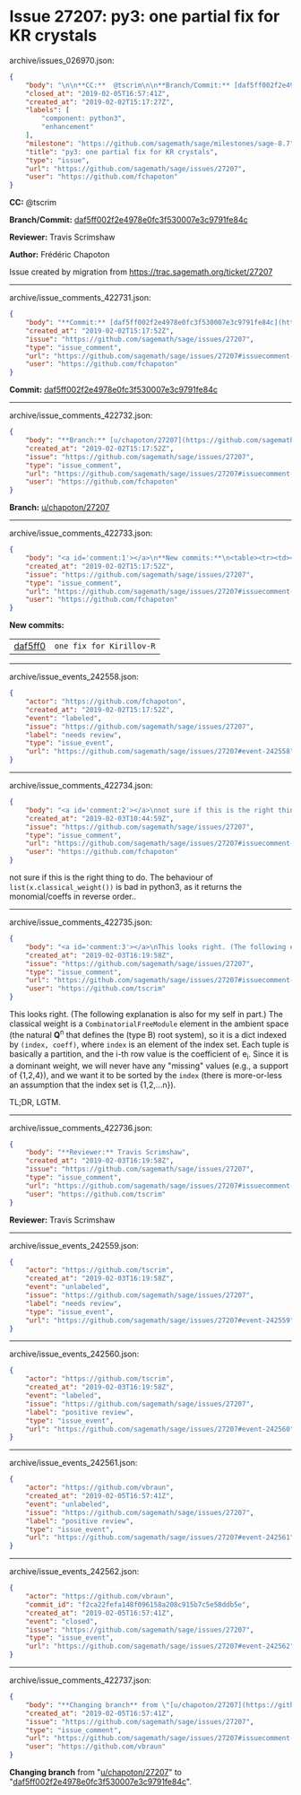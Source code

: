 # Issue 27207: py3: one partial fix for KR crystals

archive/issues_026970.json:
```json
{
    "body": "\n\n**CC:**  @tscrim\n\n**Branch/Commit:** [daf5ff002f2e4978e0fc3f530007e3c9791fe84c](https://github.com/sagemath/sagetrac-mirror/commit/daf5ff002f2e4978e0fc3f530007e3c9791fe84c)\n\n**Reviewer:** Travis Scrimshaw\n\n**Author:** Fr\u00e9d\u00e9ric Chapoton\n\nIssue created by migration from https://trac.sagemath.org/ticket/27207\n\n",
    "closed_at": "2019-02-05T16:57:41Z",
    "created_at": "2019-02-02T15:17:27Z",
    "labels": [
        "component: python3",
        "enhancement"
    ],
    "milestone": "https://github.com/sagemath/sage/milestones/sage-8.7",
    "title": "py3: one partial fix for KR crystals",
    "type": "issue",
    "url": "https://github.com/sagemath/sage/issues/27207",
    "user": "https://github.com/fchapoton"
}
```


**CC:**  @tscrim

**Branch/Commit:** [daf5ff002f2e4978e0fc3f530007e3c9791fe84c](https://github.com/sagemath/sagetrac-mirror/commit/daf5ff002f2e4978e0fc3f530007e3c9791fe84c)

**Reviewer:** Travis Scrimshaw

**Author:** Frédéric Chapoton

Issue created by migration from https://trac.sagemath.org/ticket/27207





---

archive/issue_comments_422731.json:
```json
{
    "body": "**Commit:** [daf5ff002f2e4978e0fc3f530007e3c9791fe84c](https://github.com/sagemath/sagetrac-mirror/commit/daf5ff002f2e4978e0fc3f530007e3c9791fe84c)",
    "created_at": "2019-02-02T15:17:52Z",
    "issue": "https://github.com/sagemath/sage/issues/27207",
    "type": "issue_comment",
    "url": "https://github.com/sagemath/sage/issues/27207#issuecomment-422731",
    "user": "https://github.com/fchapoton"
}
```

**Commit:** [daf5ff002f2e4978e0fc3f530007e3c9791fe84c](https://github.com/sagemath/sagetrac-mirror/commit/daf5ff002f2e4978e0fc3f530007e3c9791fe84c)



---

archive/issue_comments_422732.json:
```json
{
    "body": "**Branch:** [u/chapoton/27207](https://github.com/sagemath/sagetrac-mirror/tree/u/chapoton/27207)",
    "created_at": "2019-02-02T15:17:52Z",
    "issue": "https://github.com/sagemath/sage/issues/27207",
    "type": "issue_comment",
    "url": "https://github.com/sagemath/sage/issues/27207#issuecomment-422732",
    "user": "https://github.com/fchapoton"
}
```

**Branch:** [u/chapoton/27207](https://github.com/sagemath/sagetrac-mirror/tree/u/chapoton/27207)



---

archive/issue_comments_422733.json:
```json
{
    "body": "<a id='comment:1'></a>\n**New commits:**\n<table><tr><td><a href=\"https://github.com/sagemath/sagetrac-mirror/commit/daf5ff002f2e4978e0fc3f530007e3c9791fe84c\">daf5ff0</a></td><td><code>one fix for Kirillov-R</code></td></tr></table>\n",
    "created_at": "2019-02-02T15:17:52Z",
    "issue": "https://github.com/sagemath/sage/issues/27207",
    "type": "issue_comment",
    "url": "https://github.com/sagemath/sage/issues/27207#issuecomment-422733",
    "user": "https://github.com/fchapoton"
}
```

<a id='comment:1'></a>
**New commits:**
<table><tr><td><a href="https://github.com/sagemath/sagetrac-mirror/commit/daf5ff002f2e4978e0fc3f530007e3c9791fe84c">daf5ff0</a></td><td><code>one fix for Kirillov-R</code></td></tr></table>




---

archive/issue_events_242558.json:
```json
{
    "actor": "https://github.com/fchapoton",
    "created_at": "2019-02-02T15:17:52Z",
    "event": "labeled",
    "issue": "https://github.com/sagemath/sage/issues/27207",
    "label": "needs review",
    "type": "issue_event",
    "url": "https://github.com/sagemath/sage/issues/27207#event-242558"
}
```



---

archive/issue_comments_422734.json:
```json
{
    "body": "<a id='comment:2'></a>\nnot sure if this is the right thing to do. The behaviour of `list(x.classical_weight())` is bad in python3, as it returns the monomial/coeffs in reverse order..",
    "created_at": "2019-02-03T10:44:59Z",
    "issue": "https://github.com/sagemath/sage/issues/27207",
    "type": "issue_comment",
    "url": "https://github.com/sagemath/sage/issues/27207#issuecomment-422734",
    "user": "https://github.com/fchapoton"
}
```

<a id='comment:2'></a>
not sure if this is the right thing to do. The behaviour of `list(x.classical_weight())` is bad in python3, as it returns the monomial/coeffs in reverse order..



---

archive/issue_comments_422735.json:
```json
{
    "body": "<a id='comment:3'></a>\nThis looks right. (The following explanation is also for my self in part.) The classical weight is a `CombinatorialFreeModule` element in the ambient space (the natural **Q**<sup>n</sup> that defines the (type B) root system), so it is a dict indexed by `(index, coeff)`, where `index` is an element of the index set. Each tuple is basically a partition, and the i-th row value is the coefficient of e<sub>i</sub>. Since it is a dominant weight, we will never have any \"missing\" values (e.g., a support of {1,2,4}), and we want it to be sorted by the `index` (there is more-or-less an assumption that the index set is {1,2,...n}).\n\nTL;DR, LGTM.",
    "created_at": "2019-02-03T16:19:58Z",
    "issue": "https://github.com/sagemath/sage/issues/27207",
    "type": "issue_comment",
    "url": "https://github.com/sagemath/sage/issues/27207#issuecomment-422735",
    "user": "https://github.com/tscrim"
}
```

<a id='comment:3'></a>
This looks right. (The following explanation is also for my self in part.) The classical weight is a `CombinatorialFreeModule` element in the ambient space (the natural **Q**<sup>n</sup> that defines the (type B) root system), so it is a dict indexed by `(index, coeff)`, where `index` is an element of the index set. Each tuple is basically a partition, and the i-th row value is the coefficient of e<sub>i</sub>. Since it is a dominant weight, we will never have any "missing" values (e.g., a support of {1,2,4}), and we want it to be sorted by the `index` (there is more-or-less an assumption that the index set is {1,2,...n}).

TL;DR, LGTM.



---

archive/issue_comments_422736.json:
```json
{
    "body": "**Reviewer:** Travis Scrimshaw",
    "created_at": "2019-02-03T16:19:58Z",
    "issue": "https://github.com/sagemath/sage/issues/27207",
    "type": "issue_comment",
    "url": "https://github.com/sagemath/sage/issues/27207#issuecomment-422736",
    "user": "https://github.com/tscrim"
}
```

**Reviewer:** Travis Scrimshaw



---

archive/issue_events_242559.json:
```json
{
    "actor": "https://github.com/tscrim",
    "created_at": "2019-02-03T16:19:58Z",
    "event": "unlabeled",
    "issue": "https://github.com/sagemath/sage/issues/27207",
    "label": "needs review",
    "type": "issue_event",
    "url": "https://github.com/sagemath/sage/issues/27207#event-242559"
}
```



---

archive/issue_events_242560.json:
```json
{
    "actor": "https://github.com/tscrim",
    "created_at": "2019-02-03T16:19:58Z",
    "event": "labeled",
    "issue": "https://github.com/sagemath/sage/issues/27207",
    "label": "positive review",
    "type": "issue_event",
    "url": "https://github.com/sagemath/sage/issues/27207#event-242560"
}
```



---

archive/issue_events_242561.json:
```json
{
    "actor": "https://github.com/vbraun",
    "created_at": "2019-02-05T16:57:41Z",
    "event": "unlabeled",
    "issue": "https://github.com/sagemath/sage/issues/27207",
    "label": "positive review",
    "type": "issue_event",
    "url": "https://github.com/sagemath/sage/issues/27207#event-242561"
}
```



---

archive/issue_events_242562.json:
```json
{
    "actor": "https://github.com/vbraun",
    "commit_id": "f2ca22fefa148f096158a208c915b7c5e58ddb5e",
    "created_at": "2019-02-05T16:57:41Z",
    "event": "closed",
    "issue": "https://github.com/sagemath/sage/issues/27207",
    "type": "issue_event",
    "url": "https://github.com/sagemath/sage/issues/27207#event-242562"
}
```



---

archive/issue_comments_422737.json:
```json
{
    "body": "**Changing branch** from \"[u/chapoton/27207](https://github.com/sagemath/sagetrac-mirror/tree/u/chapoton/27207)\" to \"[daf5ff002f2e4978e0fc3f530007e3c9791fe84c](https://github.com/sagemath/sagetrac-mirror/commit/daf5ff002f2e4978e0fc3f530007e3c9791fe84c)\".",
    "created_at": "2019-02-05T16:57:41Z",
    "issue": "https://github.com/sagemath/sage/issues/27207",
    "type": "issue_comment",
    "url": "https://github.com/sagemath/sage/issues/27207#issuecomment-422737",
    "user": "https://github.com/vbraun"
}
```

**Changing branch** from "[u/chapoton/27207](https://github.com/sagemath/sagetrac-mirror/tree/u/chapoton/27207)" to "[daf5ff002f2e4978e0fc3f530007e3c9791fe84c](https://github.com/sagemath/sagetrac-mirror/commit/daf5ff002f2e4978e0fc3f530007e3c9791fe84c)".
